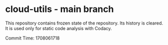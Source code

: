 # cloud-utils - main branch

This repository contains frozen state of the repository.
Its history is cleared. It is used only for static code
analysis with Codacy.

Commit Time: 1708061718